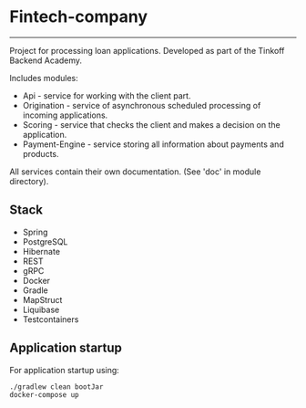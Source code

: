# Fintech-company
___
Project for processing loan applications. Developed as part of the Tinkoff Backend Academy.

Includes modules:

* Api - service for working with the client part.
* Origination - service of asynchronous scheduled processing of incoming applications.
* Scoring - service that checks the client and makes a decision on the application.
* Payment-Engine - service storing all information about payments and products.

All services contain their own documentation. (See 'doc' in module directory).

## Stack

* Spring
* PostgreSQL
* Hibernate
* REST
* gRPC
* Docker
* Gradle
* MapStruct
* Liquibase
* Testcontainers

## Application startup 
For application startup using:
```
./gradlew clean bootJar
docker-compose up
```

